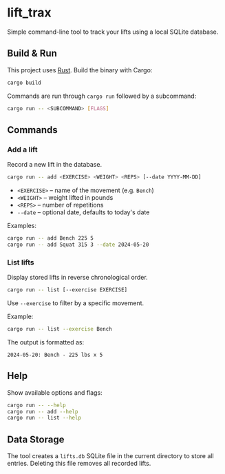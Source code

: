 # lift_trax

Simple command-line tool to track your lifts using a local SQLite database.

## Build & Run

This project uses [Rust](https://www.rust-lang.org/). Build the binary with Cargo:

```bash
cargo build
```

Commands are run through `cargo run` followed by a subcommand:

```bash
cargo run -- <SUBCOMMAND> [FLAGS]
```

## Commands

### Add a lift

Record a new lift in the database.

```bash
cargo run -- add <EXERCISE> <WEIGHT> <REPS> [--date YYYY-MM-DD]
```

* `<EXERCISE>` – name of the movement (e.g. `Bench`)
* `<WEIGHT>` – weight lifted in pounds
* `<REPS>` – number of repetitions
* `--date` – optional date, defaults to today's date

Examples:

```bash
cargo run -- add Bench 225 5
cargo run -- add Squat 315 3 --date 2024-05-20
```

### List lifts

Display stored lifts in reverse chronological order.

```bash
cargo run -- list [--exercise EXERCISE]
```

Use `--exercise` to filter by a specific movement.

Example:

```bash
cargo run -- list --exercise Bench
```

The output is formatted as:

```
2024-05-20: Bench - 225 lbs x 5
```

## Help

Show available options and flags:

```bash
cargo run -- --help
cargo run -- add --help
cargo run -- list --help
```

## Data Storage

The tool creates a `lifts.db` SQLite file in the current directory to store all
entries. Deleting this file removes all recorded lifts.
